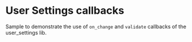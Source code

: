 # User Settings callbacks

Sample to demonstrate the use of `on_change` and `validate` callbacks of the user_settings lib.
